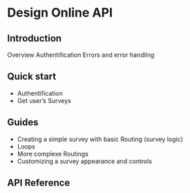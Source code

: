 # Design Online API
## Introduction
Overview
Authentification
Errors and error handling
## Quick start
- Authentification
- Get user’s Surveys
## Guides
  - Creating a simple survey with basic Routing (survey logic)
  - Loops
  - More complexe Routings
  - Customizing a survey appearance and controls
## API Reference
